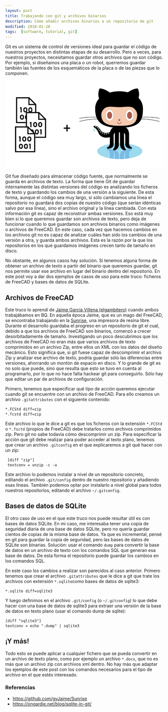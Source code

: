 ```yaml
---
layout: post
title: Trabajando con git y archivos binarios
description: Cómo añadir archivos binarios a un repositorio de git
modified: 2018-01-28
tags:  [software, tutorial, git]
---
```


Git es un sistema de control de versiones ideal para guardar el código de nuestros proyectos en distintas etapas de su desarrollo. Pero a veces, para nuestros proyectos, necesitamos guardar otros archivos que no son código. Por ejemplo, si diseñamos una placa o un robot, querremos guardar también las fuentes de los esquemáticos de la placa o de las piezas que lo componen.

![Octocat al rescate!](/img/blog/2018-01-28/header.png)

Git fue diseñado para almacenar código fuente, que normalmente se guarda en archivos de texto. La forma que tiene Git de guardar internamente las distintas versiones del código es analizando los ficheros de texto y guardando los cambios de una versión a la siguiente. De esta forma, aunque el código sea muy largo, si sólo cambiamos una línea el repositorio no guardará dos copias de nuestro código (que serían idénticas salvo por esa línea), sino el archivo original y la línea cambiada. Con esta  información git es capaz de reconstruir ambas versiones. Eso está muy bien si lo que queremos guardar son archivos de texto, pero deja de funcionar cuando lo que guardamos son archivos binarios como imágenes o archivos de FreeCAD. En este caso, cada vez que hacemos cambios en los archivos git no es capaz de analizar cuáles  han sido los cambios de una versión a otra, y guarda ambos archivos. Esta es la razón por la que los repositorios en los que guardamos imágenes crecen tanto de tamaño en disco.

No obstante, en algunos casos hay solución. Si tenemos alguna forma de obtener un archivo de texto a partir del binario que queremos guardar, git nos permite usar ese archivo en lugar del binario dentro del repositorio. En este post voy a dar dos ejemplos de casos de uso para este truco: ficheros de FreeCAD y bases de datos de SQLite.

## Archivos de FreeCAD
Este truco lo aprendí de [Jaime García Villena (elgambitero)](https://github.com/gvJaime) cuando ambos trabajábamos en BQ. En aquella época Jaime, que es un mago del FreeCAD, se encontraba trabajando en la  [Sunrise](https://github.com/gvJaime/Sunrise), una impresora de resina libre. Durante el desarrollo guardaba el progreso en un repositorio de git el cual, debido a que los archivos de FreeCAD son binarios, comenzó a crecer desorbitadamente de tamaño. Investigando un poco descubrimos que los archivos de FreeCAD no eran más que varios archivos de texto comprimidos en un archivo Zip, entre ellos un XML con los datos del diseño mecánico. Esto significa que, si git fuese capaz de descomprimir el archivo Zip y analizar ese archivo de texto, podría guardar sólo las diferencias entre versiones, ahorrando un montón de espacio en disco. Y lo grande de git es no solo que puede, sino que resulta que esto se tuvo en cuenta al programarlo, por lo que no hace falta hackear git para conseguirlo. Sólo hay que editar un par de archivos de configuración.

Primero, tenemos que especificar qué tipo de acción queremos ejecutar cuando git se encuentre con un archivo de FreeCAD. Para ello creamos un archivo `.gitattributes` con el siguiente contenido:

```
*.FCStd diff=zip
*.fcstd diff=zip
```

 Este archivo lo que le dice a git es que los ficheros con la extensión `*.FCStd` o `*.fsctd` (propios de FreeCAD) debe tratarlos como archivos comprimidos zip. Pero git no sabe todavía cómo descomprimir un zip. Para especificar la acción que git debe realizar para poder acceder al texto plano, tenemos que crear un archivo `.gitconfig` en el que explicaremos a git qué hacer con un zip:

```
 [diff "zip"]
 textconv = unzip -c -a
```

Este archivo lo podemos instalar a nivel de un repositorio concreto, editando el archivo `.git/config` dentro de nuestro repositorio y añadiendo esas líneas. También podemos optar por instalarlo a nivel global para todos nuestros repositorios, editando el archivo `~/.gitconfig`.

## Bases de datos de SQLite
El otro caso de uso en el que este truco nos puede resultar útil es con bases de datos SQLite. En mi caso, me interesaba tener una copia de seguridad diaria de una base de datos SQLite, pero no quería guardar cientos de copias de la misma base de datos. Ya que es incremental, pensé en git para guardar la copia de seguridad, pero las bases de datos de SQLite son binarias. Solución: usar el comando `dump` para convertir la base de datos en un archivo de texto con los comandos SQL que generan esa base de datos. De esta forma el repositorio puede guardar los cambios en los comandos SQL.

En este caso los cambios a realizar son parecidos al caso anterior. Primero tenemos que crear el archivo `.gitattributes` que le dice a git que trate los archivos con extensión `*.sqlite`como bases de datos de sqlite3:

```
*.sqlite diff=sqlite3
```

Y luego definimos en el archivo `.git/config` (o `~/.gitconfig`) lo que debe hacer con una base de datos de sqlite3 para extraer una versión de la base de datos en texto plano (usar el comando dump de sqlite):

```
[diff "sqlite3"]
textconv = echo ".dump" | sqlite3
```

## ¡Y más!
Todo esto se puede aplicar a cualquier fichero que se pueda convertir en un archivo de texto plano, como por ejemplo un archivo `*.docx`, que no es más que un archivo zip con archivos xml dentro. No hay más que adaptar los ejemplos de este post con los comandos necesarios para el tipo de archivo en el que estés interesado.

### Referencias

* https://github.com/gvJaime/Sunrise
* https://ongardie.net/blog/sqlite-in-git/
